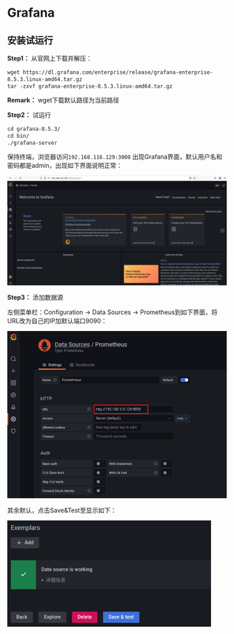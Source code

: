 # Grafana

## 安装试运行

**Step1：** 从官网上下载并解压：

```shell
wget https://dl.grafana.com/enterprise/release/grafana-enterprise-8.5.3.linux-amd64.tar.gz
tar -zxvf grafana-enterprise-8.5.3.linux-amd64.tar.gz
```

**Remark：** wget下载默认路径为当前路径

**Step2：** 试运行

```shell
cd grafana-8.5.3/
cd bin/
./grafana-server
```

保持终端，浏览器访问`192.168.116.129:3000` 出现Grafana界面，默认用户名和密码都是admin，出现如下界面说明正常：

![](images/image9.png)

**Step3：** 添加数据源

左侧菜单栏：Configuration -> Data Sources -> Prometheus到如下界面，将URL改为自己的IP加默认端口9090：

![](images/image10.png)

其余默认，点击Save&Test至显示如下：

<img title="" src="images/image11.png" alt="" width="468">
